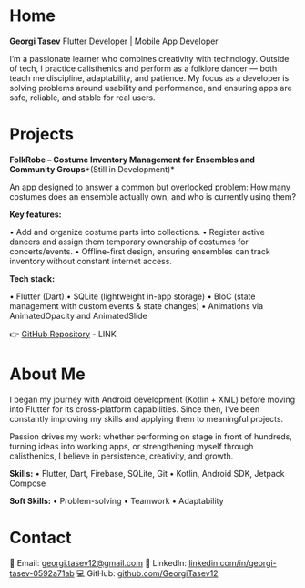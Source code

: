 # Home

**Georgi Tasev**
Flutter Developer | Mobile App Developer

I’m a passionate learner who combines creativity with technology. Outside of tech, I practice calisthenics and perform as a folklore dancer — both teach me discipline, adaptability, and patience. My focus as a developer is solving problems around usability and performance, and ensuring apps are safe, reliable, and stable for real users.

# Projects

**FolkRobe – Costume Inventory Management for Ensembles and Community Groups***(Still in Development)*

An app designed to answer a common but overlooked problem: How many costumes does an ensemble actually own, and who is currently using them?

**Key features:** 

• Add and organize costume parts into collections.
• Register active dancers and assign them temporary ownership of costumes for concerts/events.
• Offline-first design, ensuring ensembles can track inventory without constant internet access.

**Tech stack:**

• Flutter (Dart)
• SQLite (lightweight in-app storage)
• BloC (state management with custom events & state changes)
• Animations via AnimatedOpacity and AnimatedSlide

👉 [GitHub Repository](https://github.com/GeorgiTasev12/FolkRobe) - LINK

# About Me

I began my journey with Android development (Kotlin + XML) before moving into Flutter for its cross-platform capabilities. Since then, I’ve been constantly improving my skills and applying them to meaningful projects.

Passion drives my work: whether performing on stage in front of hundreds, turning ideas into working apps, or strengthening myself through calisthenics, I believe in persistence, creativity, and growth.

**Skills:**
• Flutter, Dart, Firebase, SQLite, Git
• Kotlin, Android SDK, Jetpack Compose

**Soft Skills:**
• Problem-solving
• Teamwork
• Adaptability

# Contact

📧 Email: [georgi.tasev12@gmail.com](georgi.tasev12@gmail.com)
🔗 LinkedIn: [linkedin.com/in/georgi-tasev-0592a71ab](linkedin.com/in/georgi-tasev-0592a71ab)
💻 GitHub: [github.com/GeorgiTasev12](github.com/GeorgiTasev12)